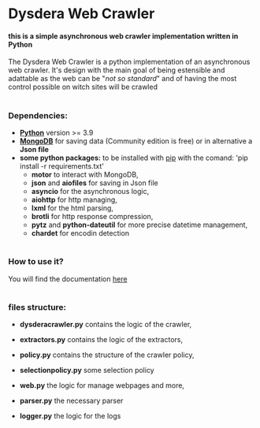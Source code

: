 # Dysdera Web Crawler
#### this is a simple asynchronous web crawler implementation written in Python
The Dysdera Web Crawler is a python implementation of an asynchronous web crawler. It's design with the main goal of being estensible and adattable as the web can be "_not so standard_" and of having the most control possible on witch sites will be crawled
#



### Dependencies:
  - [**Python**](https://www.python.org/downloads/) version >= 3.9
  - [**MongoDB**](https://www.mongodb.com/) for saving data (Community edition is free) or in alternative a **Json file**
  - **some python packages:** to be installed with [pip](https://pypi.org/project/pip/) with the comand: 'pip install -r requirements.txt'
      - **motor** to interact with MongoDB,
      - **json** and **aiofiles** for saving in Json file
      - **asyncio** for the asynchronous logic,
      - **aiohttp** for http managing,
      - **lxml** for the html parsing,
      - **brotli** for http response compression,
      - **pytz** and **python-dateutil** for more precise datetime management,
      - **chardet** for encodin detection
#


### How to use it?
You will find the documentation [here](https://p4o1o.github.io/Dysdera/)

#



### files structure:

+ **dysderacrawler.py** contains the logic of the crawler, 

+ **extractors.py** contains the logic of the extractors, 

+ **policy.py** contains the structure of the crawler policy, 

+ **selectionpolicy.py** some selection policy

+ **web.py** the logic for manage webpages and more, 

+ **parser.py** the necessary parser 

+ **logger.py** the logic for the logs

#


